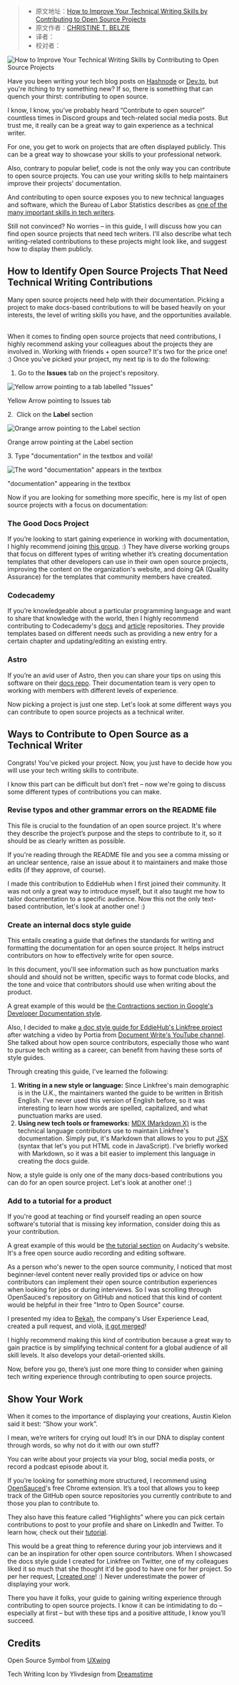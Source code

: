 > -  原文地址：[How to Improve Your Technical Writing Skills by Contributing to Open Source Projects](https://www.freecodecamp.org/news/improve-tech-writing-skills-by-contributing-to-open-source/)
> -  原文作者：[CHRISTINE T. BELZIE](https://www.freecodecamp.org/news/author/christine/)
> -  译者：
> -  校对者：

![How to Improve Your Technical Writing Skills by Contributing to Open Source Projects](https://www.freecodecamp.org/news/content/images/size/w2000/2023/06/Blog-post-cover-for-FCC---3.png)

Have you been writing your tech blog posts on [Hashnode](https://hashnode.com/about) or [Dev.to](http://dev.to/), but you're itching to try something new? If so, there is something that can quench your thirst: contributing to open source.

I know, I know, you’ve probably heard “Contribute to open source!” countless times in Discord groups and tech-related social media posts. But trust me, it really can be a great way to gain experience as a technical writer.

For one, you get to work on projects that are often displayed publicly. This can be a great way to showcase your skills to your professional network.

Also, contrary to popular belief, code is not the only way you can contribute to open source projects. You can use your writing skills to help maintainers improve their projects' documentation.

And contributing to open source exposes you to new technical languages and software, which the Bureau of Labor Statistics describes as [one of the many important skills in tech writers](https://www.bls.gov/ooh/media-and-communication/technical-writers.htm#tab-4).

Still not convinced? No worries – in this guide, I will discuss how you can find open source projects that need tech writers. I'll also describe what tech writing-related contributions to these projects might look like, and suggest how to display them publicly.

## How to Identify Open Source Projects That Need Technical Writing Contributions

Many open source projects need help with their documentation. Picking a project to make docs-based contributions to will be based heavily on your interests, the level of writing skills you have, and the opportunities available.  

When it comes to finding open source projects that need contributions, I highly recommend asking your colleagues about the projects they are involved in. Working with friends + open source? It's two for the price one! :) Once you've picked your project, my next tip is to do the following:

1.  Go to the **Issues** tab on the project's repository.

![Yellow arrow pointing to a tab labelled "Issues"](https://www.freecodecamp.org/news/content/images/2023/06/picking-an-issue--part-1-.png)

Yellow Arrow pointing to Issues tab 

2\.  Click on the **Label** section

![Orange arrow pointing to the Label section](https://www.freecodecamp.org/news/content/images/2023/06/Picking-a-issue--part-2--1.png)

Orange arrow pointing at the Label section

3\. Type "documentation" in the textbox and voilà!

![The word "documentation" appears in the textbox ](https://www.freecodecamp.org/news/content/images/2023/06/picking-an-issue--part-3-.png)

"documentation" appearing in the textbox

Now if you are looking for something more specific, here is my list of open source projects with a focus on documentation:

### The Good Docs Project

If you’re looking to start gaining experience in working with documentation, I highly recommend joining [this group](https://thegooddocsproject.dev/). :) They have diverse working groups that focus on different types of writing whether it’s creating documentation templates that other developers can use in their own open source projects, improving the content on the organization's website, and doing QA (Quality Assurance) for the templates that community members have created.

### Codecademy

If you’re knowledgeable about a particular programming language and want to share that knowledge with the world, then I highly recommend contributing to Codecademy's [docs](https://github.com/Codecademy/docs) and [article](https://github.com/Codecademy/ugc) repositories. They provide templates based on different needs such as providing a new entry for a certain chapter and updating/editing an existing entry.

### Astro

If you’re an avid user of Astro, then you can share your tips on using this software on their [docs repo](https://github.com/withastro/docs). Their documentation team is very open to working with members with different levels of experience.

Now picking a project is just one step. Let's look at some different ways you can contribute to open source projects as a technical writer.

## Ways to Contribute to Open Source as a Technical Writer

Congrats! You've picked your project. Now, you just have to decide how you will use your tech writing skills to contribute.

I know this part can be difficult but don’t fret – now we're going to discuss some different types of contributions you can make.

### Revise typos and other grammar errors on the README file

This file is crucial to the foundation of an open source project. It's where they describe the project’s purpose and the steps to contribute to it, so it should be as clearly written as possible.

If you're reading through the README file and you see a comma missing or an unclear sentence, raise an issue about it to maintainers and make those edits (if they approve, of course).

I made this contribution to EddieHub when I first joined their community. It was not only a great way to introduce myself, but it also taught me how to tailor documentation to a specific audience. Now this not the only text-based contribution, let's look at another one! :)

### Create an internal docs style guide

This entails creating a guide that defines the standards for writing and formatting the documentation for an open source project. It helps instruct contributors on how to effectively write for open source.

In this document, you'll see information such as how punctuation marks should and should not be written, specific ways to format code blocks, and the tone and voice that contributors should use when writing about the product.

A great example of this would be [the Contractions section in Google's Developer Documentation style](https://developers.google.com/style/contractions).

Also, I decided to make [a doc style guide for EddieHub's Linkfree project](https://linkfree.io/docs/docs-style-guide) after watching a video by Portia from [Document Write's YouTube channel](https://www.youtube.com/live/t-Tz6QzH8YA?feature=share). She talked about how open source contributors, especially those who want to pursue tech writing as a career, can benefit from having these sorts of style guides.

Through creating this guide, I've learned the following:

1.  **Writing in a new style or language:** Since Linkfree's main demographic is in the U.K., the maintainers wanted the guide to be written in British English. I've never used this version of English before, so it was interesting to learn how words are spelled, capitalized, and what punctuation marks are used.
2.  **Using new tech tools or frameworks:** [MDX (Markdown X)](https://mdxjs.com/) is the technical language contributors use to maintain Linkfree's documentation. Simply put, it's Markdown that allows to you to put [JSX](https://facebook.github.io/jsx/) (syntax that let's you put HTML code in JavaScript). I've briefly worked with Markdown, so it was a bit easier to implement this language in creating the docs guide.

Now, a style guide is only one of the many docs-based contributions you can do for an open source project. Let's look at another one! :)

### Add to a tutorial for a product

If you're good at teaching or find yourself reading an open source software's tutorial that is missing key information, consider doing this as your contribution.

A great example of this would be [the tutorial section](https://support.audacityteam.org/community/contributing/tutorials) on Audacity's website. It's a free open source audio recording and editing software.  

As a person who's newer to the open source community, I noticed that most beginner-level content never really provided tips or advice on how contributors can implement their open source contribution experiences when looking for jobs or during interviews. So I was scrolling through OpenSauced's repository on GitHub and noticed that this kind of content would be helpful in their free "Intro to Open Source" course.

I presented my idea to [Bekah](https://twitter.com/BekahHW), the company's User Experience Lead, created a pull request, and violà, [it got merged](https://github.com/open-sauced/intro/pull/5)!  

I highly recommend making this kind of contribution because a great way to gain practice is by simplifying technical content for a global audience of all skill levels. It also develops your detail-oriented skills.

Now, before you go, there’s just one more thing to consider when gaining tech writing experience through contributing to open source projects.

## Show Your Work

When it comes to the importance of displaying your creations, Austin Kielon said it best: “Show your work”.  

I mean, we’re writers for crying out loud! It’s in our DNA to display content through words, so why not do it with our own stuff?  

You can write about your projects via your blog, social media posts, or record a podcast episode about it.

If you’re looking for something more structured, I recommend using [OpenSauced](https://opensauced.pizza/#features)'s free Chrome extension. It’s a tool that allows you to keep track of the GitHub open source repositories you currently contribute to and those you plan to contribute to.

They also have this feature called “Highlights” where you can pick certain contributions to post to your profile and share on LinkedIn and Twitter. To learn how, check out their [tutorial](https://github.com/open-sauced/intro/blob/main/06-the-secret-sauce.md#develop-your-open-source-resume).

This would be a great thing to reference during your job interviews and it can be an inspiration for other open source contributors. When I showcased the docs style guide I created for Linkfree on Twitter, one of my colleagues liked it so much that she thought it'd be good to have one for her project. So per her request, [I created one](https://github.com/AccessibleForAll/AccessibleWebDev/blob/main/docs-style-guide.md)! :) Never underestimate the power of displaying your work.

There you have it folks, your guide to gaining writing experience through contributing to open source projects. I know it can be intimidating to do – especially at first – but with these tips and a positive attitude, I know you’ll succeed.

## Credits

Open Source Symbol from [UXwing](https://uxwing.com/opensource-icon)

Tech Writing Icon by Ylivdesign from [Dreamstime](https://www.dreamstime.com/technical-writing-icon-outline-style-technical-writing-icon-outline-technical-writing-vector-icon-web-design-isolated-white-image214934937)